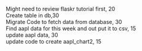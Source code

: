Might need to review flaskr tutorial first, 20  
Create table in db,30  
Migrate Code to fetch data from database, 30  
Find aapl data for this week and out put it to csv, 15  
update aapl data, 30  
update code to create aapl_chart2, 15  